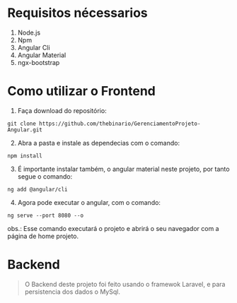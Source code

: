 # Requisitos nécessarios
  1. Node.js
  2. Npm
  3. Angular Cli
  4. Angular Material
  5. ngx-bootstrap

# Como utilizar o Frontend
  1. Faça download do repositório:
  ```
  git clone https://github.com/thebinario/GerenciamentoProjeto-Angular.git

  ```
  2. Abra a pasta e instale as dependecias com o comando:
  ```
  npm install
  ```
  3. É importante instalar também, o angular material neste projeto, por tanto segue o comando:
  ```
  ng add @angular/cli
  ```
  4. Agora pode executar o angular, com o comando:  
  ```
  ng serve --port 8080 --o
  ```
  obs.: Esse comando executará o projeto e abrirá o seu navegador com a página de home projeto.

# Backend
> O Backend deste projeto foi feito usando o framewok Laravel, e  para persistencia dos dados o MySql.

